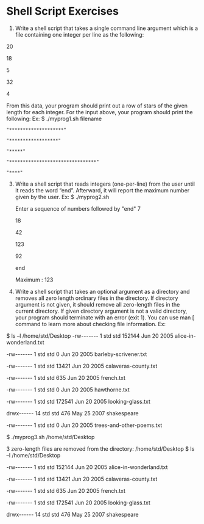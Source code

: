 # Shell Script Exercises

1) Write a shell script that takes a single command line argument which is a file containing one integer per line as the following:
   
20

18

5

32

4

From this data, your program should print out a row of stars of the given length for each integer. For the input above, your program should print the following:
Ex:
$ ./myprog1.sh filename

    "********************"
    
    "******************"
    
    "*****" 
    
    "********************************"
    
    "****"

3) Write a shell script that reads integers (one-per-line) from the user until it reads the word “end”. Afterward, it will report the maximum number given by the user.
    Ex:
    $ ./myprog2.sh
    
    Enter a sequence of numbers followed by "end" 7
    
    18
    
    42
    
    123
    
    92
    
    end
    
    Maximum : 123

4) Write a shell script that takes an optional argument as a directory and removes all zero length ordinary files in the directory. If directory argument is not given, it should remove all zero-length files in the current directory. If given directory argument is not a valid directory, your program should terminate with an error (exit 1). You can use man [ command to learn more about checking file information.
Ex:

$ ls –l /home/std/Desktop
-rw------- 1 std std 152144 Jun 20 2005 alice-in-wonderland.txt 

-rw------- 1 std std 0 Jun 20 2005 barleby-scrivener.txt 

-rw------- 1 std std 13421 Jun 20 2005 calaveras-county.txt 

-rw------- 1 std std 635 Jun 20 2005 french.txt

-rw------- 1 std std 0 Jun 20 2005 hawthorne.txt

-rw------- 1 std std 172541 Jun 20 2005 looking-glass.txt 

drwx------ 14 std std 476 May 25 2007 shakespeare

-rw------- 1 std std 0 Jun 20 2005 trees-and-other-poems.txt

$ ./myprog3.sh /home/std/Desktop

3 zero-length files are removed from the directory: /home/std/Desktop $ ls –l /home/std/Desktop

-rw------- 1 std std 152144 Jun 20 2005 alice-in-wonderland.txt 

-rw------- 1 std std 13421 Jun 20 2005 calaveras-county.txt

-rw------- 1 std std 635 Jun 20 2005 french.txt

-rw------- 1 std std 172541 Jun 20 2005 looking-glass.txt

drwx------ 14 std std 476 May 25 2007 shakespeare



